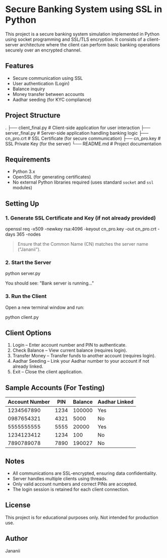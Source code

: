 # Secure Banking System using SSL in Python

This project is a secure banking system simulation implemented in Python using socket programming and SSL/TLS encryption. It consists of a client-server architecture where the client can perform basic banking operations securely over an encrypted channel.

## Features

- Secure communication using SSL
- User authentication (Login)
- Balance inquiry
- Money transfer between accounts
- Aadhar seeding (for KYC compliance)

## Project Structure

.
├── client_final.py           # Client-side application for user interaction
├── server_final.py           # Server-side application handling banking logic
├── cn_pro.crt          # SSL Certificate (for secure communication)
├── cn_pro.key          # SSL Private Key (for the server)
└── README.md           # Project documentation

## Requirements

- Python 3.x
- OpenSSL (for generating certificates)
- No external Python libraries required (uses standard `socket` and `ssl` modules)

## Setting Up

### 1. Generate SSL Certificate and Key (if not already provided)

openssl req -x509 -newkey rsa:4096 -keyout cn_pro.key -out cn_pro.crt -days 365 -nodes

> Ensure that the Common Name (CN) matches the server name ("Jananii").

### 2. Start the Server

python server.py

You should see:
"Bank server is running..."

### 3. Run the Client

Open a new terminal window and run:

python client.py

## Client Options

1. Login – Enter account number and PIN to authenticate.
2. Check Balance – View current balance (requires login).
3. Transfer Money – Transfer funds to another account (requires login).
4. Aadhar Seeding – Link your Aadhar number to your account if not already linked.
5. Exit – Close the client application.

## Sample Accounts (For Testing)

| Account Number | PIN   | Balance  | Aadhar Linked |
|----------------|-------|----------|----------------|
| 1234567890     | 1234  | 100000   | Yes            |
| 0987654321     | 4321  | 5000     | No             |
| 5555555555     | 5555  | 20000    | Yes            |
| 1234123412     | 1234  | 100      | No             |
| 7890789078     | 7890  | 190027   | No             |

## Notes

- All communications are SSL-encrypted, ensuring data confidentiality.
- Server handles multiple clients using threads.
- Only valid account numbers and correct PINs are accepted.
- The login session is retained for each client connection.

## License

This project is for educational purposes only. Not intended for production use.

## Author

Jananii
